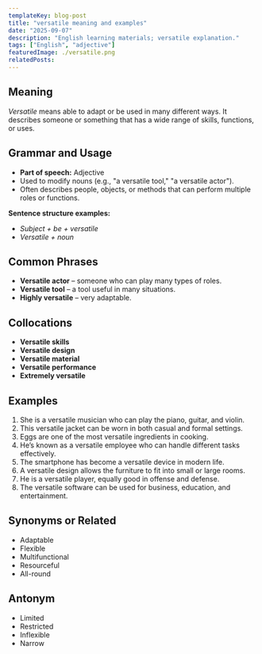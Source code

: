```yaml
---
templateKey: blog-post
title: "versatile meaning and examples"
date: "2025-09-07"
description: "English learning materials; versatile explanation."
tags: ["English", "adjective"]
featuredImage: ./versatile.png
relatedPosts:
---
```


## Meaning

_Versatile_ means able to adapt or be used in many different ways. It describes someone or something that has a wide range of skills, functions, or uses.

## Grammar and Usage

- **Part of speech:** Adjective
- Used to modify nouns (e.g., "a versatile tool," "a versatile actor").
- Often describes people, objects, or methods that can perform multiple roles or functions.

**Sentence structure examples:**

- _Subject + be + versatile_
- _Versatile + noun_

## Common Phrases

- **Versatile actor** – someone who can play many types of roles.
- **Versatile tool** – a tool useful in many situations.
- **Highly versatile** – very adaptable.

## Collocations

- **Versatile skills**
- **Versatile design**
- **Versatile material**
- **Versatile performance**
- **Extremely versatile**

## Examples

1. She is a versatile musician who can play the piano, guitar, and violin.
2. This versatile jacket can be worn in both casual and formal settings.
3. Eggs are one of the most versatile ingredients in cooking.
4. He’s known as a versatile employee who can handle different tasks effectively.
5. The smartphone has become a versatile device in modern life.
6. A versatile design allows the furniture to fit into small or large rooms.
7. He is a versatile player, equally good in offense and defense.
8. The versatile software can be used for business, education, and entertainment.

## Synonyms or Related

- Adaptable
- Flexible
- Multifunctional
- Resourceful
- All-round

## Antonym

- Limited
- Restricted
- Inflexible
- Narrow
